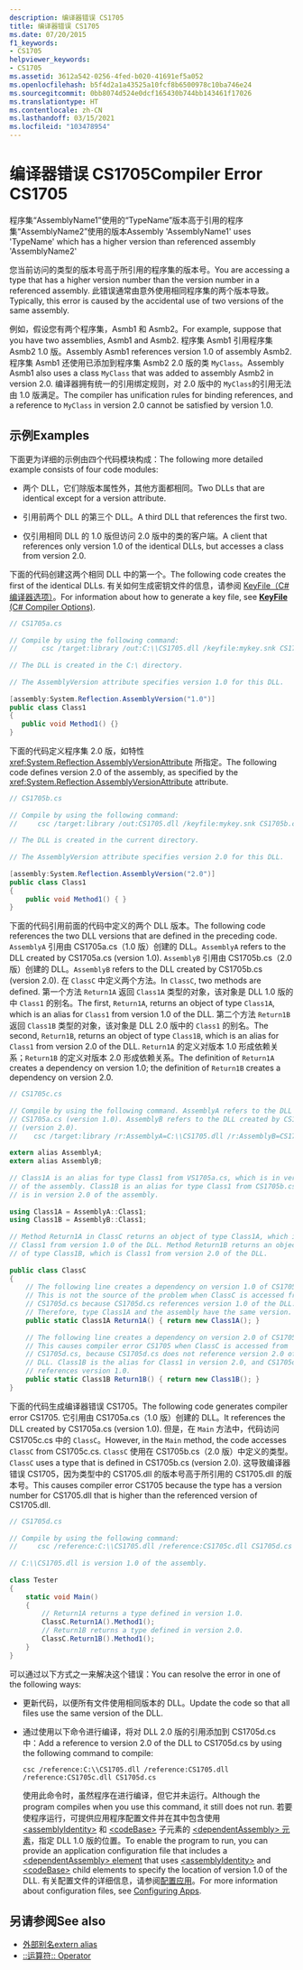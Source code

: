 ```yaml
---
description: 编译器错误 CS1705
title: 编译器错误 CS1705
ms.date: 07/20/2015
f1_keywords:
- CS1705
helpviewer_keywords:
- CS1705
ms.assetid: 3612a542-0256-4fed-b020-41691ef5a052
ms.openlocfilehash: b5f4d2a1a43525a10fcf8b6500978c10ba746e24
ms.sourcegitcommit: 0bb8074d524e0dcf165430b744bb143461f17026
ms.translationtype: HT
ms.contentlocale: zh-CN
ms.lasthandoff: 03/15/2021
ms.locfileid: "103478954"
---
```

# <a name="compiler-error-cs1705"></a><span data-ttu-id="e4062-103">编译器错误 CS1705</span><span class="sxs-lookup"><span data-stu-id="e4062-103">Compiler Error CS1705</span></span>

<span data-ttu-id="e4062-104">程序集“AssemblyName1”使用的“TypeName”版本高于引用的程序集“AssemblyName2”使用的版本</span><span class="sxs-lookup"><span data-stu-id="e4062-104">Assembly 'AssemblyName1' uses 'TypeName' which has a higher version than referenced assembly 'AssemblyName2'</span></span>  
  
 <span data-ttu-id="e4062-105">您当前访问的类型的版本号高于所引用的程序集的版本号。</span><span class="sxs-lookup"><span data-stu-id="e4062-105">You are accessing a type that has a higher version number than the version number in a referenced assembly.</span></span> <span data-ttu-id="e4062-106">此错误通常由意外使用相同程序集的两个版本导致。</span><span class="sxs-lookup"><span data-stu-id="e4062-106">Typically, this error is caused by the accidental use of two versions of the same assembly.</span></span>  
  
 <span data-ttu-id="e4062-107">例如，假设您有两个程序集，Asmb1 和 Asmb2。</span><span class="sxs-lookup"><span data-stu-id="e4062-107">For example, suppose that you have two assemblies, Asmb1 and Asmb2.</span></span> <span data-ttu-id="e4062-108">程序集 Asmb1 引用程序集 Asmb2 1.0 版。</span><span class="sxs-lookup"><span data-stu-id="e4062-108">Assembly Asmb1 references version 1.0 of assembly Asmb2.</span></span> <span data-ttu-id="e4062-109">程序集 Asmb1 还使用已添加到程序集 Asmb2 2.0 版的类 `MyClass`。</span><span class="sxs-lookup"><span data-stu-id="e4062-109">Assembly Asmb1 also uses a class `MyClass` that was added to assembly Asmb2 in version 2.0.</span></span> <span data-ttu-id="e4062-110">编译器拥有统一的引用绑定规则，对 2.0 版中的 `MyClass`的引用无法由 1.0 版满足。</span><span class="sxs-lookup"><span data-stu-id="e4062-110">The compiler has unification rules for binding references, and a reference to `MyClass` in version 2.0 cannot be satisfied by version 1.0.</span></span>  
  
## <a name="examples"></a><span data-ttu-id="e4062-111">示例</span><span class="sxs-lookup"><span data-stu-id="e4062-111">Examples</span></span>  

 <span data-ttu-id="e4062-112">下面更为详细的示例由四个代码模块构成：</span><span class="sxs-lookup"><span data-stu-id="e4062-112">The following more detailed example consists of four code modules:</span></span>  
  
- <span data-ttu-id="e4062-113">两个 DLL，它们除版本属性外，其他方面都相同。</span><span class="sxs-lookup"><span data-stu-id="e4062-113">Two DLLs that are identical except for a version attribute.</span></span>  
  
- <span data-ttu-id="e4062-114">引用前两个 DLL 的第三个 DLL。</span><span class="sxs-lookup"><span data-stu-id="e4062-114">A third DLL that references the first two.</span></span>  
  
- <span data-ttu-id="e4062-115">仅引用相同 DLL 的 1.0 版但访问 2.0 版中的类的客户端。</span><span class="sxs-lookup"><span data-stu-id="e4062-115">A client that references only version 1.0 of the identical DLLs, but accesses a class from version 2.0.</span></span>  
  
 <span data-ttu-id="e4062-116">下面的代码创建这两个相同 DLL 中的第一个。</span><span class="sxs-lookup"><span data-stu-id="e4062-116">The following code creates the first of the identical DLLs.</span></span> <span data-ttu-id="e4062-117">有关如何生成密钥文件的信息，请参阅 [KeyFile（C# 编译器选项）](../compiler-options/security.md#keyfile)。</span><span class="sxs-lookup"><span data-stu-id="e4062-117">For information about how to generate a key file, see [**KeyFile** (C# Compiler Options)](../compiler-options/security.md#keyfile).</span></span>  
  
```csharp  
// CS1705a.cs  
  
// Compile by using the following command:
//      csc /target:library /out:C:\\CS1705.dll /keyfile:mykey.snk CS1705a.cs  
  
// The DLL is created in the C:\ directory.  
  
// The AssemblyVersion attribute specifies version 1.0 for this DLL.  
  
[assembly:System.Reflection.AssemblyVersion("1.0")]  
public class Class1
{  
   public void Method1() {}  
}  
```  
  
 <span data-ttu-id="e4062-118">下面的代码定义程序集 2.0 版，如特性 <xref:System.Reflection.AssemblyVersionAttribute> 所指定。</span><span class="sxs-lookup"><span data-stu-id="e4062-118">The following code defines version 2.0 of the assembly, as specified by the <xref:System.Reflection.AssemblyVersionAttribute> attribute.</span></span>  
  
```csharp  
// CS1705b.cs  
  
// Compile by using the following command:
//     csc /target:library /out:CS1705.dll /keyfile:mykey.snk CS1705b.cs  
  
// The DLL is created in the current directory.  
  
// The AssemblyVersion attribute specifies version 2.0 for this DLL.  
  
[assembly:System.Reflection.AssemblyVersion("2.0")]  
public class Class1  
{  
    public void Method1() { }  
}  
```  
  
 <span data-ttu-id="e4062-119">下面的代码引用前面的代码中定义的两个 DLL 版本。</span><span class="sxs-lookup"><span data-stu-id="e4062-119">The following code references the two DLL versions that are defined in the preceding code.</span></span> <span data-ttu-id="e4062-120">`AssemblyA` 引用由 CS1705a.cs（1.0 版）创建的 DLL。</span><span class="sxs-lookup"><span data-stu-id="e4062-120">`AssemblyA` refers to the DLL created by CS1705a.cs (version 1.0).</span></span> <span data-ttu-id="e4062-121">`AssemblyB` 引用由 CS1705b.cs（2.0 版）创建的 DLL。</span><span class="sxs-lookup"><span data-stu-id="e4062-121">`AssemblyB` refers to the DLL created by CS1705b.cs (version 2.0).</span></span> <span data-ttu-id="e4062-122">在 `ClassC` 中定义两个方法。</span><span class="sxs-lookup"><span data-stu-id="e4062-122">In `ClassC`, two methods are defined.</span></span> <span data-ttu-id="e4062-123">第一个方法 `Return1A` 返回 `Class1A` 类型的对象，该对象是 DLL 1.0 版的中 `Class1` 的别名。</span><span class="sxs-lookup"><span data-stu-id="e4062-123">The first, `Return1A`, returns an object of type `Class1A`, which is an alias for `Class1` from version 1.0 of the DLL.</span></span> <span data-ttu-id="e4062-124">第二个方法 `Return1B` 返回 `Class1B` 类型的对象，该对象是 DLL 2.0 版中的 `Class1` 的别名。</span><span class="sxs-lookup"><span data-stu-id="e4062-124">The second, `Return1B`, returns an object of type `Class1B`, which is an alias for `Class1` from version 2.0 of the DLL.</span></span> <span data-ttu-id="e4062-125">`Return1A` 的定义对版本 1.0 形成依赖关系；`Return1B` 的定义对版本 2.0 形成依赖关系。</span><span class="sxs-lookup"><span data-stu-id="e4062-125">The definition of `Return1A` creates a dependency on version 1.0; the definition of `Return1B` creates a dependency on version 2.0.</span></span>  
  
```csharp  
// CS1705c.cs  
  
// Compile by using the following command. AssemblyA refers to the DLL created by  
// CS1705a.cs (version 1.0). AssemblyB refers to the DLL created by CS1705b.cs  
// (version 2.0).  
//    csc /target:library /r:AssemblyA=C:\\CS1705.dll /r:AssemblyB=CS1705.dll CS1705c.cs  
  
extern alias AssemblyA;  
extern alias AssemblyB;  
  
// Class1A is an alias for type Class1 from VS1705a.cs, which is in version 1.0
// of the assembly. Class1B is an alias for type Class1 from CS1705b.cs, which  
// is in version 2.0 of the assembly.  
  
using Class1A = AssemblyA::Class1;  
using Class1B = AssemblyB::Class1;  
  
// Method Return1A in ClassC returns an object of type Class1A, which is  
// Class1 from version 1.0 of the DLL. Method Return1B returns an object  
// of type Class1B, which is Class1 from version 2.0 of the DLL.  
  
public class ClassC  
{  
    // The following line creates a dependency on version 1.0 of CS1705.dll.  
    // This is not the source of the problem when ClassC is accessed from  
    // CS1705d.cs because CS1705d.cs references version 1.0 of the DLL.
    // Therefore, type Class1A and the assembly have the same version.  
    public static Class1A Return1A() { return new Class1A(); }  
  
    // The following line creates a dependency on version 2.0 of CS1705.dll.  
    // This causes compiler error CS1705 when ClassC is accessed from
    // CS1705d.cs, because CS1705d.cs does not reference version 2.0 of the
    // DLL. Class1B is the alias for Class1 in version 2.0, and CS1705d.cs
    // references version 1.0.  
    public static Class1B Return1B() { return new Class1B(); }  
}  
```  
  
 <span data-ttu-id="e4062-126">下面的代码生成编译器错误 CS1705。</span><span class="sxs-lookup"><span data-stu-id="e4062-126">The following code generates compiler error CS1705.</span></span> <span data-ttu-id="e4062-127">它引用由 CS1705a.cs（1.0 版）创建的 DLL。</span><span class="sxs-lookup"><span data-stu-id="e4062-127">It references the DLL created by CS1705a.cs (version 1.0).</span></span> <span data-ttu-id="e4062-128">但是，在 `Main` 方法中，代码访问 CS1705c.cs 中的 `ClassC`。</span><span class="sxs-lookup"><span data-stu-id="e4062-128">However, in the `Main` method, the code accesses `ClassC` from CS1705c.cs.</span></span> <span data-ttu-id="e4062-129">`ClassC` 使用在 CS1705b.cs（2.0 版）中定义的类型。</span><span class="sxs-lookup"><span data-stu-id="e4062-129">`ClassC` uses a type that is defined in CS1705b.cs (version 2.0).</span></span> <span data-ttu-id="e4062-130">这导致编译器错误 CS1705，因为类型中的 CS1705.dll 的版本号高于所引用的 CS1705.dll 的版本号。</span><span class="sxs-lookup"><span data-stu-id="e4062-130">This causes compiler error CS1705 because the type has a version number for CS1705.dll that is higher than the referenced version of CS1705.dll.</span></span>  
  
```csharp  
// CS1705d.cs  
  
// Compile by using the following command:  
//     csc /reference:C:\\CS1705.dll /reference:CS1705c.dll CS1705d.cs  
  
// C:\\CS1705.dll is version 1.0 of the assembly.  
  
class Tester
{  
    static void Main()  
    {  
        // Return1A returns a type defined in version 1.0.  
        ClassC.Return1A().Method1();  
        // Return1B returns a type defined in version 2.0.  
        ClassC.Return1B().Method1();  
    }  
}  
```  
  
 <span data-ttu-id="e4062-131">可以通过以下方式之一来解决这个错误：</span><span class="sxs-lookup"><span data-stu-id="e4062-131">You can resolve the error in one of the following ways:</span></span>  
  
- <span data-ttu-id="e4062-132">更新代码，以便所有文件使用相同版本的 DLL。</span><span class="sxs-lookup"><span data-stu-id="e4062-132">Update the code so that all files use the same version of the DLL.</span></span>  
  
- <span data-ttu-id="e4062-133">通过使用以下命令进行编译，将对 DLL 2.0 版的引用添加到 CS1705d.cs 中：</span><span class="sxs-lookup"><span data-stu-id="e4062-133">Add a reference to version 2.0 of the DLL to CS1705d.cs by using the following command to compile:</span></span>  
  
     `csc /reference:C:\\CS1705.dll /reference:CS1705.dll /reference:CS1705c.dll CS1705d.cs`  
  
     <span data-ttu-id="e4062-134">使用此命令时，虽然程序在进行编译，但它并未运行。</span><span class="sxs-lookup"><span data-stu-id="e4062-134">Although the program compiles when you use this command, it still does not run.</span></span> <span data-ttu-id="e4062-135">若要使程序运行，可提供应用程序配置文件并在其中包含使用 [\<assemblyIdentity>](../../../framework/configure-apps/file-schema/runtime/assemblyidentity-element-for-runtime.md) 和 [\<codeBase>](../../../framework/configure-apps/file-schema/runtime/codebase-element.md) 子元素的 [\<dependentAssembly> 元素](../../../framework/configure-apps/file-schema/runtime/dependentassembly-element.md)，指定 DLL 1.0 版的位置。</span><span class="sxs-lookup"><span data-stu-id="e4062-135">To enable the program to run, you can provide an application configuration file that includes a [\<dependentAssembly> element](../../../framework/configure-apps/file-schema/runtime/dependentassembly-element.md) that uses [\<assemblyIdentity>](../../../framework/configure-apps/file-schema/runtime/assemblyidentity-element-for-runtime.md) and [\<codeBase>](../../../framework/configure-apps/file-schema/runtime/codebase-element.md) child elements to specify the location of version 1.0 of the DLL.</span></span> <span data-ttu-id="e4062-136">有关配置文件的详细信息，请参阅[配置应用](../../../framework/configure-apps/index.md)。</span><span class="sxs-lookup"><span data-stu-id="e4062-136">For more information about configuration files, see [Configuring Apps](../../../framework/configure-apps/index.md).</span></span>  
  
## <a name="see-also"></a><span data-ttu-id="e4062-137">另请参阅</span><span class="sxs-lookup"><span data-stu-id="e4062-137">See also</span></span>

- [<span data-ttu-id="e4062-138">外部别名</span><span class="sxs-lookup"><span data-stu-id="e4062-138">extern alias</span></span>](../keywords/extern-alias.md)
- [<span data-ttu-id="e4062-139">::运算符</span><span class="sxs-lookup"><span data-stu-id="e4062-139">:: Operator</span></span>](../operators/namespace-alias-qualifier.md)
